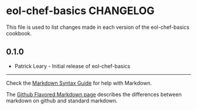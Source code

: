 eol-chef-basics CHANGELOG
=======================

This file is used to list changes made in each version of the eol-chef-basics cookbook.

0.1.0
-----
- Patrick Leary - Initial release of eol-chef-basics

- - -
Check the [Markdown Syntax Guide](http://daringfireball.net/projects/markdown/syntax) for help with Markdown.

The [Github Flavored Markdown page](http://github.github.com/github-flavored-markdown/) describes the differences between markdown on github and standard markdown.
